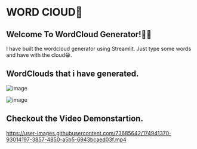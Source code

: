 # **WORD ClOUD💭**


## **Welcome To WordCloud Generator!🎈🎈**


I have built the wordcloud generator using Streamlit. Just type some words and have with the cloud😁.


## WordClouds that i have generated.

![image](https://user-images.githubusercontent.com/73685642/174730543-f10b1dcf-5216-4160-bee5-c6ff68a84040.png)



![image](https://user-images.githubusercontent.com/73685642/174732774-41a88789-ab0d-4413-8c8f-be3cc84fb927.png)



## Checkout the Video Demonstartion.


https://user-images.githubusercontent.com/73685642/174941370-93014197-3857-4850-a5b5-6943bcaed03f.mp4
